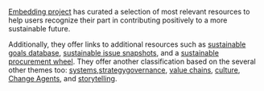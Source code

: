 
[Embedding project](https://embeddingproject.org/resources/) has curated a selection of most relevant resources to help users recognize their part in contributing positively to a more sustainable future.

Additionally, they offer links to additional resources such as [sustainable goals database](https://embeddingproject.org/goals-database/), [sustainable issue snapshots](https://embeddingproject.org/issue-snapshots/), and a [sustainable procurement wheel](https://embeddingproject.org/procurement-wheel/). They offer another classification based on the several other themes too: [systems](https://embeddingproject.org/resources/systems/),[strategy](https://embeddingproject.org/resources/strategy/)[governance](https://embeddingproject.org/resources/governance/), [value chains](https://embeddingproject.org/resources/value-chains/), [culture](https://embeddingproject.org/resources/culture/), [Change Agents](https://embeddingproject.org/resources/change-agents/),  and [storytelling](https://embeddingproject.org/resources/storytelling/).
